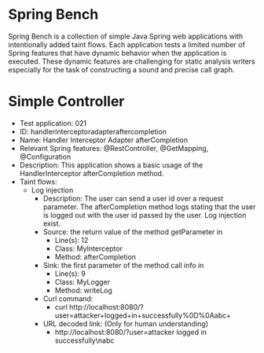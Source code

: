 # Spring Bench

Spring Bench is a collection of simple Java Spring web applications with intentionally added taint flows. 
Each application tests a limited number of Spring features that have dynamic behavior when the application is executed. 
These dynamic features are challenging for static analysis writers especially for the task of constructing a sound and precise call graph.   


# Simple Controller

* Test application: 021
* ID: handlerinterceptoradapteraftercompletion
* Name: Handler Interceptor Adapter afterCompletion
* Relevant Spring features: @RestController, @GetMapping, @Configuration
* Description: This application shows a basic usage of the HandlerInterceptor afterCompletion method.
* Taint flows: 
  * Log injection
    * Description: The user can send a user id over a request parameter. The afterCompletion method logs stating that the user is logged out with the user id passed by the user. Log injection exist.  
    * Source: the return value of the method getParameter in 
        * Line(s): 12
        * Class: MyInterceptor
        * Method: afterCompletion
    * Sink: the first parameter of the method call info in
        * Line(s): 9
        * Class: MyLogger
        * Method: writeLog
    * Curl command: 
        * curl http://localhost:8080/?user=attacker+logged+in+successfully%0D%0Aabc+
    * URL decoded link: (Only for human understanding)
        * http://localhost:8080/?user=attacker logged in successfully\nabc


